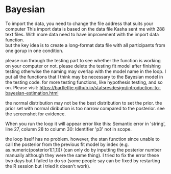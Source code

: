 # Bayesian
To import the data, you need to change the file address that suits your computer 
This import data is based on the data file Kasha sent me with 288 text files. With more data need to have improvement with the import data function.  
but the key idea is to create a long-format data file with all participants from one gorup in one condition. 

please run through the testing part to see whether the function is working on your computer or not. 
please delete the testing fit model after finishing testing otherwise the naming may overlap with the model name in the loop. 
I put all the functions that I think may be necessary to the Bayesian model in the testing code. for more testing functions, like hypothesis testing, and so on. Please visit: https://bartlettje.github.io/statsresdesign/introduction-to-bayesian-estimation.html

the normal distribution may not be the best distribution to set the prior. the prior set with normal diribution is too narrow compared to the posterior. see the screenshot for evidence. 

When you run the loop it will appear error like this: Semantic error in 'string', line 27, column 28 to column 30: Identifier 'p3' not in scope.

the loop itself has no problem. however, the stan function since unable to call the posterior from the previous fit model by index (e.g. as.numeric(posterior1[1,1])) (can only do by inputting the posterior number manually although they were the same thing).
I tried to fix the error these two days but I failed to do so (some people say can be fixed by restarting the R session but i tried it doesn't work). 
